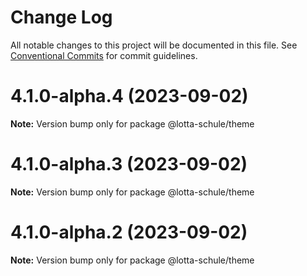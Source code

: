 # Change Log

All notable changes to this project will be documented in this file.
See [Conventional Commits](https://conventionalcommits.org) for commit guidelines.

# 4.1.0-alpha.4 (2023-09-02)

**Note:** Version bump only for package @lotta-schule/theme

# 4.1.0-alpha.3 (2023-09-02)

**Note:** Version bump only for package @lotta-schule/theme

# 4.1.0-alpha.2 (2023-09-02)

**Note:** Version bump only for package @lotta-schule/theme
